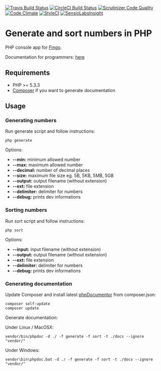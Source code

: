 [![Travis Build Status](https://travis-ci.org/Saibamen/Generate-Sort-Numbers.svg)](https://travis-ci.org/Saibamen/Generate-Sort-Numbers)
[![CircleCI Build Status](https://circleci.com/gh/Saibamen/Generate-Sort-Numbers.svg?style=shield)](https://circleci.com/gh/Saibamen/Generate-Sort-Numbers)
[![Scrutinizer Code Quality](https://scrutinizer-ci.com/g/Saibamen/Generate-Sort-Numbers/badges/quality-score.png)](https://scrutinizer-ci.com/g/Saibamen/Generate-Sort-Numbers/)
[![Code Climate](https://codeclimate.com/github/Saibamen/Generate-Sort-Numbers/badges/gpa.svg)](https://codeclimate.com/github/Saibamen/Generate-Sort-Numbers)
[![StyleCI](https://styleci.io/repos/104583437/shield)](https://styleci.io/repos/104583437)
[![SensioLabsInsight](https://insight.sensiolabs.com/projects/26f85851-cba3-4d7d-a4f5-892faf8258c1/mini.png)](https://insight.sensiolabs.com/projects/26f85851-cba3-4d7d-a4f5-892faf8258c1)

# Generate and sort numbers in PHP

PHP console app for [Fingo](http://www.fingo.pl/).

Documentation for programmers: [here](https://saibamen.github.io/Generate-Sort-Numbers/)

## Requirements

* PHP >= 5.3.3
* [Composer](https://getcomposer.org/) if you want to generate documentation

## Usage

### Generating numbers

Run generate script and follow instructions:

```
php generate
```

Options:

* **--min:** minimum allowed number
* **--max:** maximum allowed number
* **--decimal:** number of decimal places
* **--size:** maximum file size eg. 5B, 5KB, 5MB, 5GB
* **--output:** output filename (without extension)
* **--ext:** file extension
* **--delimiter:** delimiter for numbers
* **--debug:** prints dev informations

### Sorting numbers

Run sort script and follow instructions:

```
php sort
```

Options:

* **--input:** input filename (without extension)
* **--output:** output filename (without extension)
* **--ext:** file extension
* **--delimiter:** delimiter for numbers
* **--debug:** prints dev informations

### Generating documentation

Update Composer and install latest [phpDocumentor](https://www.phpdoc.org/) from composer.json:

```
composer self-update
composer update
```

Generate documentation:

Under Linux / MacOSX:
```
vendor/bin/phpdoc -d ./ -f generate -f sort -t ./docs --ignore "vendor/"
```

Under Windows:
```
vendor\bin\phpdoc.bat -d ./ -f generate -f sort -t ./docs --ignore "vendor/"
```
